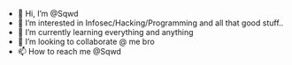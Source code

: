- 👋 Hi, I’m @Sqwd
- 👀 I’m interested in Infosec/Hacking/Programming and all that good stuff..
- 🌱 I’m currently learning everything and anything
- 💞️ I’m looking to collaborate @ me bro
- 📫 How to reach me @Sqwd

<!---
Sqwd/Sqwd is a ✨ special ✨ repository because its `README.md` (this file) appears on your GitHub profile.
You can click the Preview link to take a look at your changes.
--->
